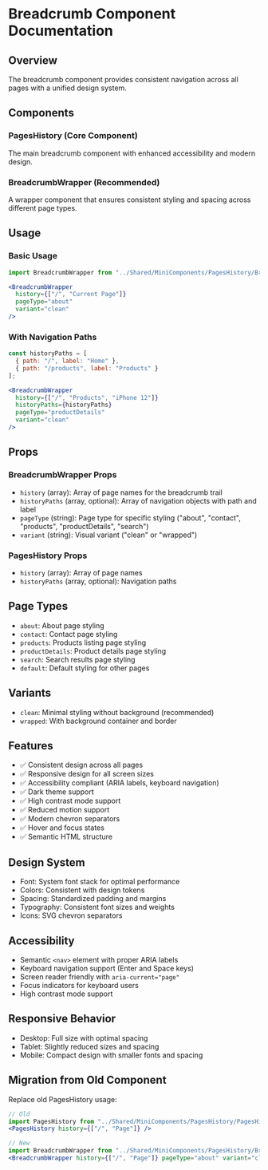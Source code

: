 # Breadcrumb Component Documentation

## Overview
The breadcrumb component provides consistent navigation across all pages with a unified design system.

## Components

### PagesHistory (Core Component)
The main breadcrumb component with enhanced accessibility and modern design.

### BreadcrumbWrapper (Recommended)
A wrapper component that ensures consistent styling and spacing across different page types.

## Usage

### Basic Usage
```jsx
import BreadcrumbWrapper from "../Shared/MiniComponents/PagesHistory/BreadcrumbWrapper";

<BreadcrumbWrapper 
  history={["/", "Current Page"]} 
  pageType="about"
  variant="clean"
/>
```

### With Navigation Paths
```jsx
const historyPaths = [
  { path: "/", label: "Home" },
  { path: "/products", label: "Products" }
];

<BreadcrumbWrapper 
  history={["/", "Products", "iPhone 12"]} 
  historyPaths={historyPaths}
  pageType="productDetails"
  variant="clean"
/>
```

## Props

### BreadcrumbWrapper Props
- `history` (array): Array of page names for the breadcrumb trail
- `historyPaths` (array, optional): Array of navigation objects with path and label
- `pageType` (string): Page type for specific styling ("about", "contact", "products", "productDetails", "search")
- `variant` (string): Visual variant ("clean" or "wrapped")

### PagesHistory Props
- `history` (array): Array of page names
- `historyPaths` (array, optional): Navigation paths

## Page Types
- `about`: About page styling
- `contact`: Contact page styling  
- `products`: Products listing page styling
- `productDetails`: Product details page styling
- `search`: Search results page styling
- `default`: Default styling for other pages

## Variants
- `clean`: Minimal styling without background (recommended)
- `wrapped`: With background container and border

## Features
- ✅ Consistent design across all pages
- ✅ Responsive design for all screen sizes
- ✅ Accessibility compliant (ARIA labels, keyboard navigation)
- ✅ Dark theme support
- ✅ High contrast mode support
- ✅ Reduced motion support
- ✅ Modern chevron separators
- ✅ Hover and focus states
- ✅ Semantic HTML structure

## Design System
- Font: System font stack for optimal performance
- Colors: Consistent with design tokens
- Spacing: Standardized padding and margins
- Typography: Consistent font sizes and weights
- Icons: SVG chevron separators

## Accessibility
- Semantic `<nav>` element with proper ARIA labels
- Keyboard navigation support (Enter and Space keys)
- Screen reader friendly with `aria-current="page"`
- Focus indicators for keyboard users
- High contrast mode support

## Responsive Behavior
- Desktop: Full size with optimal spacing
- Tablet: Slightly reduced sizes and spacing
- Mobile: Compact design with smaller fonts and spacing

## Migration from Old Component
Replace old PagesHistory usage:
```jsx
// Old
import PagesHistory from "../Shared/MiniComponents/PagesHistory/PagesHistory";
<PagesHistory history={["/", "Page"]} />

// New
import BreadcrumbWrapper from "../Shared/MiniComponents/PagesHistory/BreadcrumbWrapper";
<BreadcrumbWrapper history={["/", "Page"]} pageType="about" variant="clean" />
```